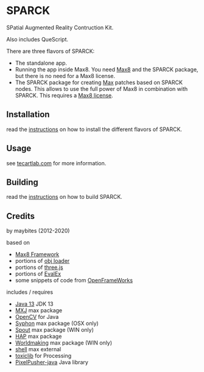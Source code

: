 # SPARCK

SPatial Augmented Reality Contruction Kit.

Also includes QueScript.

There are three flavors of SPARCK:

* The standalone app.
* Running the app inside Max8. You need [Max8](https://cycling74.com/downloads/) and the SPARCK package, but there is no need for a Max8 license.
* The SPARCK package for creating [Max](https://cycling74.com/downloads/) patches based on SPARCK nodes. This allows to use the full power of Max8 in combination with SPARCK. This requires a [Max8 license](https://cycling74.com/shop).

## Installation

read the [instructions](https://github.com/tecartlab/SPARCK/wiki/Installation) on how to install the different flavors of SPARCK.

## Usage

see [tecartlab.com](http://tecartlab.com) for more information.

## Building

read the [instructions](https://github.com/tecartlab/SPARCK/wiki/Building) on how to build SPARCK.

## Credits

by maybites (2012-2020)

based on

* [Max8 Framework](https://cycling74.com/downloads/)
* portions of [obj loader](https://code.google.com/archive/p/saitoobjloader/)
* portions of [three.js](https://threejs.org/)
* portions of [EvalEx](https://github.com/uklimaschewski/EvalEx)
* some snippets of code from [OpenFrameWorks](http://openframeworks.cc)

includes / requires

* [Java 13](https://jdk.java.net) JDK 13
* [MXJ](https://github.com/tecartlab/max-mxj) max package
* [OpenCV](https://opencv.org/) for Java
* [Syphon](http://syphon.v002.info/) max package (OSX only)
* [Spout](spout.zeal.co) max package (WIN only)
* [HAP](cycling74.com/toolbox/jit-gl-hap/) max package
* [Worldmaking](https://github.com/worldmaking/Max_Worldmaking_Package) max package (WIN only)
* [shell](https://github.com/jeremybernstein/shell) max external
* [toxiclib](http://toxiclibs.org/) for Processing
* [PixelPusher-java](https://github.com/robot-head/PixelPusher) Java library
